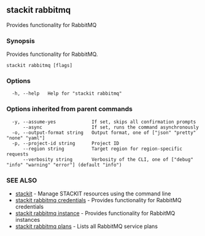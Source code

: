 ## stackit rabbitmq

Provides functionality for RabbitMQ

### Synopsis

Provides functionality for RabbitMQ.

```
stackit rabbitmq [flags]
```

### Options

```
  -h, --help   Help for "stackit rabbitmq"
```

### Options inherited from parent commands

```
  -y, --assume-yes             If set, skips all confirmation prompts
      --async                  If set, runs the command asynchronously
  -o, --output-format string   Output format, one of ["json" "pretty" "none" "yaml"]
  -p, --project-id string      Project ID
      --region string          Target region for region-specific requests
      --verbosity string       Verbosity of the CLI, one of ["debug" "info" "warning" "error"] (default "info")
```

### SEE ALSO

* [stackit](./stackit.md)	 - Manage STACKIT resources using the command line
* [stackit rabbitmq credentials](./stackit_rabbitmq_credentials.md)	 - Provides functionality for RabbitMQ credentials
* [stackit rabbitmq instance](./stackit_rabbitmq_instance.md)	 - Provides functionality for RabbitMQ instances
* [stackit rabbitmq plans](./stackit_rabbitmq_plans.md)	 - Lists all RabbitMQ service plans


